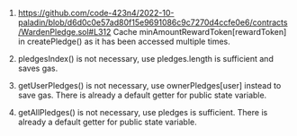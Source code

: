 1. https://github.com/code-423n4/2022-10-paladin/blob/d6d0c0e57ad80f15e9691086c9c7270d4ccfe0e6/contracts/WardenPledge.sol#L312
Cache minAmountRewardToken[rewardToken] in createPledge() as it has been accessed multiple times.

2. pledgesIndex() is not necessary, use pledges.length is sufficient and saves gas.  

3. getUserPledges() is not necessary, use ownerPledges[user] instead to save gas. There is already a default getter for public 
state variable. 

4. getAllPledges() is not necessary, use pledges is sufficient. There is already a default getter for public 
state variable. 



